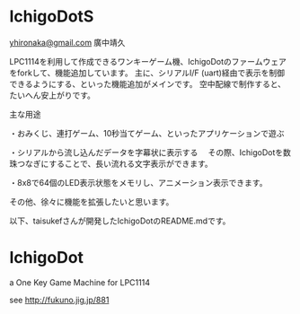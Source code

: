 IchigoDotS
==========
yhironaka@gmail.com 廣中靖久

LPC1114を利用して作成できるワンキーゲーム機、IchigoDotのファームウェアをforkして、機能追加しています。
主に、シリアルI/F (uart)経由で表示を制御できるようにする、といった機能追加がメインです。
空中配線で制作すると、たいへん安上がりです。

主な用途

・おみくじ、連打ゲーム、10秒当てゲーム、といったアプリケーションで遊ぶ

・シリアルから流し込んだデータを字幕状に表示する
　その際、IchigoDotを数珠つなぎにすることで、長い流れる文字表示ができます。

・8x8で64個のLED表示状態をメモリし、アニメーション表示できます。

その他、徐々に機能を拡張したいと思います。

以下、taisukefさんが開発したIchigoDotのREADME.mdです。

IchigoDot
=========

a One Key Game Machine for LPC1114

see http://fukuno.jig.jp/881
